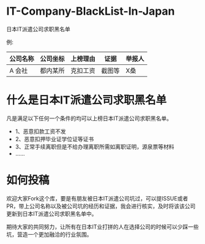 # IT-Company-BlackList-In-Japan
日本IT派遣公司求职黑名单

例:

|  公司名称 |  公司坐标  | 上榜理由  | 证据  | 举报人 | 
|  ----  | ----  |  ----  | ----  |  ----  | 
| A 会社  | 都内某所 | 克扣工资 | 截图等 | X桑|


# 什么是日本IT派遣公司求职黑名单
凡是满足以下任何一个条件的均可以上榜日本IT派遣公司求职黑名单。

- 1、恶意扣款工资不发
- 2、恶意扣押毕业证学位证等证书
- 3、正常手续离职但是不给办理离职所需如离职证明，源泉票等材料
- ......

# 如何投稿
欢迎大家Fork这个库，要是有朋友被日本IT派遣公司坑过，可以提ISSUE或者PR，带上公司名称以及被公司坑的经历和证据，我会进行核实，及时将该该公司更新到日本IT派遣公司求职黑名单中。

期待大家的共同努力，让所有在日本IT业打拼的人在选择公司的时候可以少踩一些坑，营造一个更加融洽的行业氛围。
